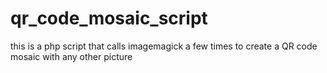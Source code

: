 # qr_code_mosaic_script
this is a php script that calls imagemagick a few times to create a QR code mosaic with any other picture

